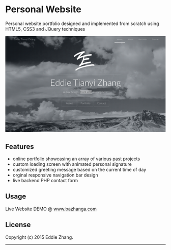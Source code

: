 Personal Website
===========

Personal website portfolio designed and implemented from scratch using HTML5, CSS3 and JQuery techniques

![alt='images/home_screen.png'](images/home_screen.png)

Features
------------

+ online portfolio showcasing an array of various past projects
+ custom loading screen with animated personal signature
+ customized greeting message based on the current time of day 
+ orginal responsive navigation bar design
+ live backend PHP contact form 

Usage
------------

Live Website DEMO @ www.bazhanga.com

License
-------------

Copyright (c) 2015 Eddie Zhang.

_________________________
